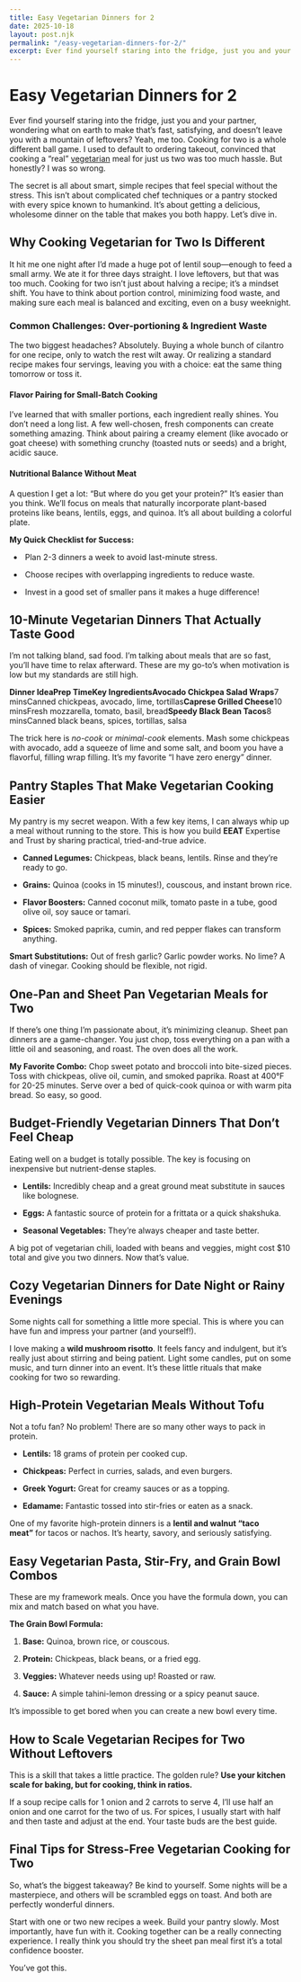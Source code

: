 ```yaml
---
title: Easy Vegetarian Dinners for 2
date: 2025-10-18
layout: post.njk
permalink: "/easy-vegetarian-dinners-for-2/"
excerpt: Ever find yourself staring into the fridge, just you and your partner, wondering what on earth to make that’s fast, satisfying, and doesn’t leave you with a
---
```


Easy Vegetarian Dinners for 2
=============================

Ever find yourself staring into the fridge, just you and your partner, wondering what on earth to make that’s fast, satisfying, and doesn’t leave you with a mountain of leftovers? Yeah, me too. Cooking for two is a whole different ball game. I used to default to ordering takeout, convinced that cooking a “real” [vegetarian](https://echoreader.blog) meal for just us two was too much hassle. But honestly? I was so wrong.

The secret is all about smart, simple recipes that feel special without the stress. This isn’t about complicated chef techniques or a pantry stocked with every spice known to humankind. It’s about getting a delicious, wholesome dinner on the table that makes you both happy. Let’s dive in.

Why Cooking Vegetarian for Two Is Different
-------------------------------------------

It hit me one night after I’d made a huge pot of lentil soup—enough to feed a small army. We ate it for three days straight. I love leftovers, but that was too much. Cooking for two isn’t just about halving a recipe; it’s a mindset shift. You have to think about portion control, minimizing food waste, and making sure each meal is balanced and exciting, even on a busy weeknight.

### Common Challenges: Over-portioning & Ingredient Waste

The two biggest headaches? Absolutely. Buying a whole bunch of cilantro for one recipe, only to watch the rest wilt away. Or realizing a standard recipe makes four servings, leaving you with a choice: eat the same thing tomorrow or toss it.

#### Flavor Pairing for Small-Batch Cooking

I’ve learned that with smaller portions, each ingredient really shines. You don’t need a long list. A few well-chosen, fresh components can create something amazing. Think about pairing a creamy element (like avocado or goat cheese) with something crunchy (toasted nuts or seeds) and a bright, acidic sauce.

#### Nutritional Balance Without Meat

A question I get a lot: “But where do you get your protein?” It’s easier than you think. We’ll focus on meals that naturally incorporate plant-based proteins like beans, lentils, eggs, and quinoa. It’s all about building a colorful plate.

**My Quick Checklist for Success:**

*    Plan 2-3 dinners a week to avoid last-minute stress.
    
*    Choose recipes with overlapping ingredients to reduce waste.
    
*    Invest in a good set of smaller pans it makes a huge difference!
    

10-Minute Vegetarian Dinners That Actually Taste Good
-----------------------------------------------------

I’m not talking bland, sad food. I’m talking about meals that are so fast, you’ll have time to relax afterward. These are my go-to’s when motivation is low but my standards are still high.

**Dinner IdeaPrep TimeKey IngredientsAvocado Chickpea Salad Wraps**7 minsCanned chickpeas, avocado, lime, tortillas**Caprese Grilled Cheese**10 minsFresh mozzarella, tomato, basil, bread**Speedy Black Bean Tacos**8 minsCanned black beans, spices, tortillas, salsa

The trick here is _no-cook_ or _minimal-cook_ elements. Mash some chickpeas with avocado, add a squeeze of lime and some salt, and boom you have a flavorful, filling wrap filling. It’s my favorite “I have zero energy” dinner.

Pantry Staples That Make Vegetarian Cooking Easier
--------------------------------------------------

My pantry is my secret weapon. With a few key items, I can always whip up a meal without running to the store. This is how you build **EEAT** Expertise and Trust by sharing practical, tried-and-true advice.

*   **Canned Legumes:** Chickpeas, black beans, lentils. Rinse and they’re ready to go.
    
*   **Grains:** Quinoa (cooks in 15 minutes!), couscous, and instant brown rice.
    
*   **Flavor Boosters:** Canned coconut milk, tomato paste in a tube, good olive oil, soy sauce or tamari.
    
*   **Spices:** Smoked paprika, cumin, and red pepper flakes can transform anything.
    

**Smart Substitutions:** Out of fresh garlic? Garlic powder works. No lime? A dash of vinegar. Cooking should be flexible, not rigid.

One-Pan and Sheet Pan Vegetarian Meals for Two
----------------------------------------------

If there’s one thing I’m passionate about, it’s minimizing cleanup. Sheet pan dinners are a game-changer. You just chop, toss everything on a pan with a little oil and seasoning, and roast. The oven does all the work.

**My Favorite Combo:** Chop sweet potato and broccoli into bite-sized pieces. Toss with chickpeas, olive oil, cumin, and smoked paprika. Roast at 400°F for 20-25 minutes. Serve over a bed of quick-cook quinoa or with warm pita bread. So easy, so good.

Budget-Friendly Vegetarian Dinners That Don’t Feel Cheap
--------------------------------------------------------

Eating well on a budget is totally possible. The key is focusing on inexpensive but nutrient-dense staples.

*   **Lentils:** Incredibly cheap and a great ground meat substitute in sauces like bolognese.
    
*   **Eggs:** A fantastic source of protein for a frittata or a quick shakshuka.
    
*   **Seasonal Vegetables:** They’re always cheaper and taste better.
    

A big pot of vegetarian chili, loaded with beans and veggies, might cost $10 total and give you two dinners. Now that’s value.

Cozy Vegetarian Dinners for Date Night or Rainy Evenings
--------------------------------------------------------

Some nights call for something a little more special. This is where you can have fun and impress your partner (and yourself!).

I love making a **wild mushroom risotto**. It feels fancy and indulgent, but it’s really just about stirring and being patient. Light some candles, put on some music, and turn dinner into an event. It’s these little rituals that make cooking for two so rewarding.

High-Protein Vegetarian Meals Without Tofu
------------------------------------------

Not a tofu fan? No problem! There are so many other ways to pack in protein.

*   **Lentils:** 18 grams of protein per cooked cup.
    
*   **Chickpeas:** Perfect in curries, salads, and even burgers.
    
*   **Greek Yogurt:** Great for creamy sauces or as a topping.
    
*   **Edamame:** Fantastic tossed into stir-fries or eaten as a snack.
    

One of my favorite high-protein dinners is a **lentil and walnut “taco meat”** for tacos or nachos. It’s hearty, savory, and seriously satisfying.

Easy Vegetarian Pasta, Stir-Fry, and Grain Bowl Combos
------------------------------------------------------

These are my framework meals. Once you have the formula down, you can mix and match based on what you have.

**The Grain Bowl Formula:**

1.  **Base:** Quinoa, brown rice, or couscous.
    
2.  **Protein:** Chickpeas, black beans, or a fried egg.
    
3.  **Veggies:** Whatever needs using up! Roasted or raw.
    
4.  **Sauce:** A simple tahini-lemon dressing or a spicy peanut sauce.
    

It’s impossible to get bored when you can create a new bowl every time.

How to Scale Vegetarian Recipes for Two Without Leftovers
---------------------------------------------------------

This is a skill that takes a little practice. The golden rule? **Use your kitchen scale for baking, but for cooking, think in ratios.**

If a soup recipe calls for 1 onion and 2 carrots to serve 4, I’ll use half an onion and one carrot for the two of us. For spices, I usually start with half and then taste and adjust at the end. Your taste buds are the best guide.

Final Tips for Stress-Free Vegetarian Cooking for Two
-----------------------------------------------------

So, what’s the biggest takeaway? Be kind to yourself. Some nights will be a masterpiece, and others will be scrambled eggs on toast. And both are perfectly wonderful dinners.

Start with one or two new recipes a week. Build your pantry slowly. Most importantly, have fun with it. Cooking together can be a really connecting experience. I really think you should try the sheet pan meal first it’s a total confidence booster.

You’ve got this.
